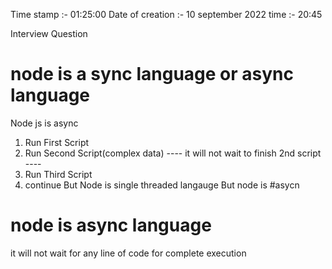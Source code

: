 Time stamp :- 01:25:00
Date of creation :- 10 september 2022 time :- 20:45

Interview Question

# node is a sync language or async language
Node js is async
1. Run First Script
2. Run Second Script(complex data)
    ---- it will not wait to finish 2nd script ----
3. Run Third Script
4. continue
But Node is single threaded langauge
But node is #asycn

# node is async language
it will not wait for any line of code for complete execution